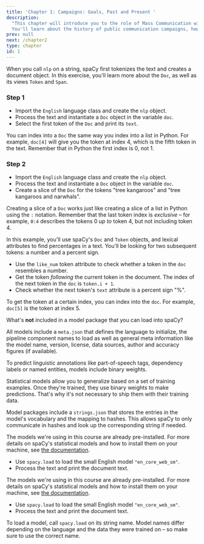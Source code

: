 ```yaml
---
title: 'Chapter 1: Campaigns: Goals, Past and Present '
description:
  "This chapter will introduce you to the role of Mass Communication within Public Health.
  You'll learn about the history of public communication campaigns, how to set goals that can tell you whether the camaign was successful, and how the new public communication environment (including social media) changes the face, but not the substance of the campaign process."
prev: null
next: /chapter2
type: chapter
id: 1
---
```


<exercise id="1" title="Introduction" type="video">

<slides id=_Fmkqwrt_Gk start="0:01" end="1:00">
</slides>

</exercise>

<exercise id="2" title="Health communication in the past" type="slides,video">

<slides source="chapter1_02_statistical-models" start="0:05" end="1:01">
</slides>

</exercise>

<exercise id="3" title="Health communication today">

When you call `nlp` on a string, spaCy first tokenizes the text and creates a
document object. In this exercise, you'll learn more about the `Doc`, as well as
its views `Token` and `Span`.

### Step 1

- Import the `English` language class and create the `nlp` object.
- Process the text and instantiate a `Doc` object in the variable `doc`.
- Select the first token of the `Doc` and print its `text`.

<codeblock id="01_03_01">

You can index into a `Doc` the same way you index into a list in Python. For
example, `doc[4]` will give you the token at index 4, which is the fifth token
in the text. Remember that in Python the first index is 0, not 1.

</codeblock>

### Step 2

- Import the `English` language class and create the `nlp` object.
- Process the text and instantiate a `Doc` object in the variable `doc`.
- Create a slice of the `Doc` for the tokens "tree kangaroos" and "tree
  kangaroos and narwhals".

<codeblock id="01_03_02">

Creating a slice of a `Doc` works just like creating a slice of a list in Python
using the `:` notation. Remember that the last token index is _exclusive_ – for
example, `0:4` describes the tokens 0 _up to_ token 4, but not including
token 4.

</codeblock>

</exercise>

<exercise id="4" title="Beyond Communication Science: Multidisciplinary perspectives">

In this example, you'll use spaCy's `Doc` and `Token` objects, and lexical
attributes to find percentages in a text. You'll be looking for two subsequent
tokens: a number and a percent sign.

- Use the `like_num` token attribute to check whether a token in the `doc`
  resembles a number.
- Get the token _following_ the current token in the document. The index of the
  next token in the `doc` is `token.i + 1`.
- Check whether the next token's `text` attribute is a percent sign "%".

<codeblock id="01_04">

To get the token at a certain index, you can index into the `doc`. For example,
`doc[5]` is the token at index 5.

</codeblock>

</exercise>

<exercise id="5" title="Our approach: high-quality and hands-on" type="slides,video">

<slides source="chapter1_02_statistical-models" start="3:12" end="7:01">
</slides>

</exercise>

<exercise id="6" title="Why goals are super-smart" type="choice">

What's **not** included in a model package that you can load into spaCy?

<choice>
<opt text="A meta file including the language, pipeline and license.">

All models include a `meta.json` that defines the language to initialize, the
pipeline component names to load as well as general meta information like the
model name, version, license, data sources, author and accuracy figures (if
available).

</opt>
<opt text="Binary weights to make statistical predictions.">

To predict linguistic annotations like part-of-speech tags, dependency labels or
named entities, models include binary weights.

</opt>
<opt correct="true" text="The labelled data that the model was trained on.">

Statistical models allow you to generalize based on a set of training examples.
Once they're trained, they use binary weights to make predictions. That's why
it's not necessary to ship them with their training data.

</opt>
<opt text="Strings of the model's vocabulary and their hashes.">

Model packages include a `strings.json` that stores the entries in the model's
vocabulary and the mapping to hashes. This allows spaCy to only communicate in
hashes and look up the corresponding string if needed.

</opt>
</choice>

</exercise>

<exercise id="7" title="The campaign project: Introduction">

The models we're using in this course are already pre-installed. For more
details on spaCy's statistical models and how to install them on your machine,
see [the documentation](https://spacy.io/usage/models).

- Use `spacy.load` to load the small English model `"en_core_web_sm"`.
- Process the text and print the document text.

</exercise>

<exercise id="7" title="Writing a problem and goals statement">

The models we're using in this course are already pre-installed. For more
details on spaCy's statistical models and how to install them on your machine,
see [the documentation](https://spacy.io/usage/models).

- Use `spacy.load` to load the small English model `"en_core_web_sm"`.
- Process the text and print the document text.

<codeblock id="01_07">

To load a model, call `spacy.load` on its string name. Model names differ
depending on the language and the data they were trained on – so make sure to
use the correct name.

</codeblock>

</exercise>
